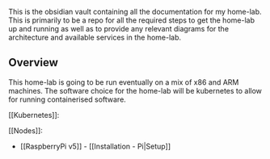 This is the obsidian vault containing all the documentation for my home-lab. This is primarily to be a repo for all the required steps to get the home-lab up and running as well as to provide any relevant diagrams for the architecture and available services in the home-lab.

## Overview
This home-lab is going to be run eventually on a mix of x86 and ARM machines. The software choice for the home-lab will be kubernetes to allow for running containerised software.

[[Kubernetes]]:

[[Nodes]]:
- [[RaspberryPi v5]] - [[Installation - Pi|Setup]]

